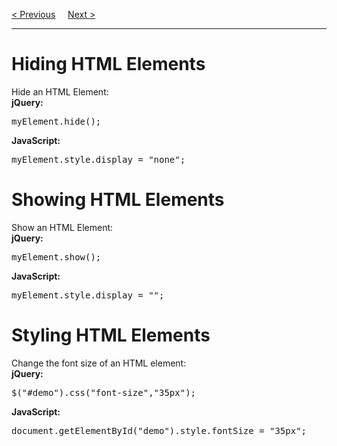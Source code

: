 <a href="/JS/jQuery/HTML.md">&lt; Previous</a>
&nbsp;&nbsp;&nbsp;
<a href="/JS/jQuery/DOM.md">Next &gt;</a>
<hr>
<h1>Hiding HTML Elements</h1>
Hide an HTML Element:
<br>
<b>jQuery:</b>
<pre>myElement.hide();</pre>
<b>JavaScript:</b>
<pre>myElement.style.display = "none";</pre>
<h1>Showing HTML Elements</h1>
Show an HTML Element:
<br>
<b>jQuery:</b>
<pre>myElement.show();</pre>
<b>JavaScript:</b>
<pre>myElement.style.display = "";</pre>
<h1>Styling HTML Elements</h1>
Change the font size of an HTML element:
<br>
<b>jQuery:</b>
<pre>$("#demo").css("font-size","35px");</pre>
<b>JavaScript:</b>
<pre>document.getElementById("demo").style.fontSize = "35px";</pre>
